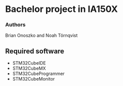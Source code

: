 # Bachelor project in IA150X

### Authors

Brian Onoszko and Noah Törnqvist

## Required software

- STM32CubeIDE
- STM32CubeMX
- STM32CubeProgrammer
- STM32CubeMonitor
